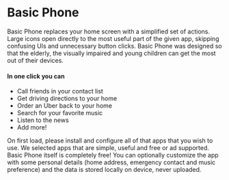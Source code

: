 # Basic Phone

Basic Phone replaces your home screen with a simplified set of actions. Large icons open directly to the most useful part of the given app, skipping confusing UIs and unnecessary button clicks. Basic Phone was designed so that the elderly, the visually impaired and young children can get the most out of their devices.

#### In one click you can
- Call friends in your contact list
- Get driving directions to your home
- Order an Uber back to your home
- Search for your favorite music
- Listen to the news
- Add more!

On first load, please install and configure all of that apps that you wish to use. We selected apps that are simple, useful and free or ad supported. Basic Phone itself is completely free! You can optionally customize the app with some personal details (home address, emergency contact and music preference) and the data is stored locally on device, never uploaded.
